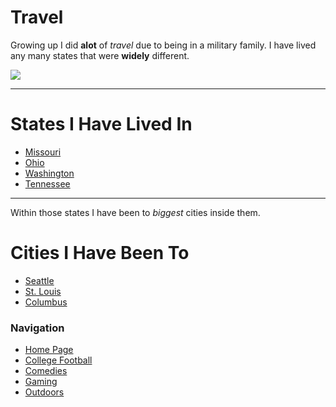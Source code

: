 # **Travel**
Growing up I did **alot** of *travel* due to being in a military family. I have lived any many states that were **widely** different.

![](https://handluggageonly.co.uk/wp-content/uploads/2017/01/Map-of-USA.jpg)

___
# States I Have Lived In
- [Missouri](https://en.wikipedia.org/wiki/Missouri)
- [Ohio](https://en.wikipedia.org/wiki/Ohio)
- [Washington](https://en.wikipedia.org/wiki/Washington_(state))
- [Tennessee](https://en.wikipedia.org/wiki/Tennessee)

___
Within those states I have been to *biggest* cities inside them.
# Cities I Have Been To
- [Seattle](https://visitseattle.org/)
- [St. Louis](https://en.wikipedia.org/wiki/St._Louis)
- [Columbus](https://en.wikipedia.org/wiki/Columbus,_Ohio)

### Navigation
- [Home Page](https://noahkirsch20.github.io/FinalProject/)
- [College Football](https://github.com/NoahKirsch20/FinalProject/blob/master/Football.md)
- [Comedies](https://github.com/NoahKirsch20/FinalProject/blob/master/Comedy.md)
- [Gaming](https://github.com/NoahKirsch20/FinalProject/blob/master/Gaming.md)
- [Outdoors](https://github.com/NoahKirsch20/FinalProject/blob/master/Outdoors.md)
